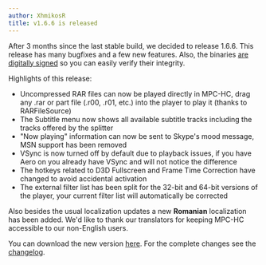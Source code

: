 ```yaml
---
author: XhmikosR
title: v1.6.6 is released
---
```


After 3 months since the last stable build, we decided to release 1.6.6.
This release has many bugfixes and a few new features.
Also, the binaries [are digitally signed](/2013/02/25/binaries-are-signed/)
so you can easily verify their integrity.

Highlights of this release:

* Uncompressed RAR files can now be played directly in MPC-HC, drag any .rar or part file (.r00, .r01, etc.) into the player to play it (thanks to RARFileSource)
* The Subtitle menu now shows all available subtitle tracks including the tracks offered by the splitter
* "Now playing" information can now be sent to Skype's mood message, MSN support has been removed
* VSync is now turned off by default due to playback issues, if you have Aero on you already have VSync and will not notice the difference
* The hotkeys related to D3D Fullscreen and Frame Time Correction have changed to avoid accidental activation
* The external filter list has been split for the 32-bit and 64-bit versions of the player, your current filter list will automatically be corrected

Also besides the usual localization updates a new **Romanian** localization has been added.
We'd like to thank our translators for keeping MPC-HC accessible to our non-English users.

You can download the new version [here](/downloads/).
For the complete changes see the [changelog](/changelog/).
